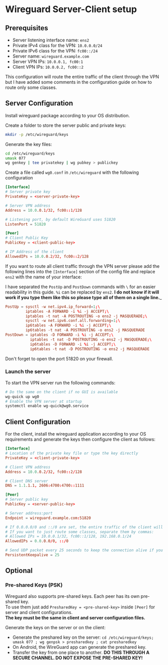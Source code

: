 # Wireguard Server-Client setup

## Prerequisites

* Server listening interface name: ```ens2```
* Private IPv4 class for the VPN: ```10.0.0.0/24```
* Private IPv6 class for the VPN: ```fc00::/24```
* Server name: ```wireguard.example.com```
* Server VPN IPs: ```10.0.0.1, fc00:1```
* Client VPN IPs: ```10.0.0.2, fc00::2```

This configuration will route the entire traffic of the client through the VPN but I have added some comments in the configuration guide on how to route only some classes.

## Server Configuration

Install wireguard package according to your OS distribution.

Create a folder to store the server public and private keys:

```bash
mkdir -p /etc/wireguard/keys
```

Generate the key files:

```bash
cd /etc/wireguard/keys
umask 077
wg genkey | tee privatekey | wg pubkey > publickey
```

Create a file called ```wg0.conf``` in ```/etc/wireguard``` with the following configuration

```conf
[Interface]
# Server private key
PrivateKey = <server-private-key>

# Server VPN address
Address = 10.0.0.1/32, fc00::1/128

# Listening port, by default WireGuard uses 51820
ListenPort = 51820

[Peer]
# Client Public Key
PublicKey = <client-public-key>

# IP Address of the client
AllowedIPs = 10.0.0.2/32, fc00::2/128
```

If you want to route all client traffic through the VPN server please add the following lines into the ```[Interface]``` section of the config file and replace ```ens2``` with the name of your interface:

I have separated the ```PostUp``` and ```PostDown``` commands with ```\``` for an easier readability in this guide. ```%i``` can be replaced by ```ens2```. __I do not know if it will work if you type them like this so please type all of them on a single line.___

```conf
PostUp = sysctl -w net.ipv4.ip_forward=1;\
         iptables -A FORWARD -i %i -j ACCEPT;\
         iptables -t nat -A POSTROUTING -o ens2 -j MASQUERADE;\
         sysctl -w net.ipv6.conf.all.forwarding=1;\
         ip6tables -A FORWARD -i %i -j ACCEPT;\
         ip6tables -t nat -A POSTROUTING -o ens2 -j MASQUERADE
PostDown = iptables -D FORWARD -i %i -j ACCEPT;\
           iptables -t nat -D POSTROUTING -o ens2 -j MASQUERADE;\
           ip6tables -D FORWARD -i %i -j ACCEPT;\
           ip6tables -t nat -D POSTROUTING -o ens2 -j MASQUERADE
```

Don't forget to open the port 51820 on your firewall.

### Launch the server

To start the VPN server run the following commands:

```bash
# Do the same on the client if no GUI is available
wg-quick up wg0
# Enable the VPN server at startup
systemctl enable wg-quick@wg0.service
```

## Client Configuration

For the client, install the wireguard application according to your OS requirements and generate the keys then configure the client as follows:

```conf
[Interface]
# Location of the private key file or type the key directly
PrivateKey = <client-private-key>

# Client VPN address
Address = 10.0.0.2/32, fc00::2/128

# Client DNS server
DNS = 1.1.1.1, 2606:4700:4700::1111

[Peer]
# Server public key
PublicKey = <server-public-key>

# Server address:port
Endpoint = wireguard.example.com:51820

# If 0.0.0.0/0 and ::/0 are set, the entire traffic of the client will be routed through the VPN.
# If you want to just route some classes, separate them by commas:
# Allowed IPs = 10.0.0.1/32, fc00::1/128, 192.168.0.1/24
AllowedIPs = 0.0.0.0/0, ::/0

# Send UDP packet every 25 seconds to keep the connection alive if you are behind a NAT
PersistentKeepalive = 25
```

## Optional

### Pre-shared Keys (PSK)

Wireguard also supports pre-shared keys. Each peer has its own pre-shared key.  
To use them just add ```PresharedKey = <pre-shared-key>``` inside ```[Peer]``` for server and client configurations.  
__The key must be the same in client and server configuration files.__

Generate the keys on the server or on the client:

* Generate the preshared key on the server: ```cd /etc/wireguard/keys; umask 077 ; wg genpsk > presharedkey ; cat presharedkey```
* On Android, the WireGuard app can generate the preshared key.
* Transfer the key from one place to another. __DO THIS THROUGH A SECURE CHANNEL. DO NOT EXPOSE THE PRE-SHARED KEY!__

